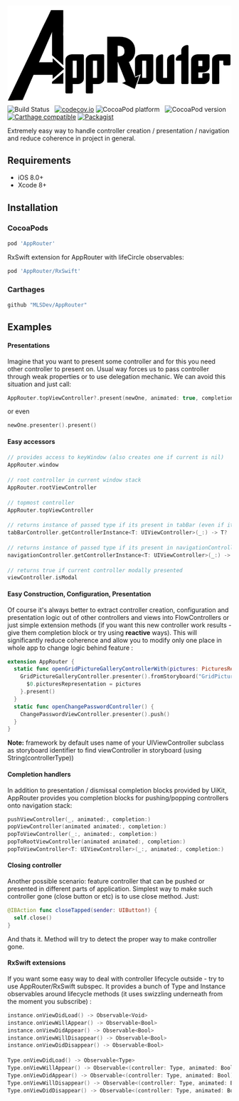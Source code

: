 ![AppRouter Logo](/logo.png)
![Build Status](https://travis-ci.org/MLSDev/AppRouter.svg?branch=master) &nbsp;
[![codecov.io](http://codecov.io/github/MLSDev/AppRouter/coverage.svg?branch=master)](http://codecov.io/github/MLSDev/AppRouter?branch=master)
![CocoaPod platform](https://cocoapod-badges.herokuapp.com/p/AppRouter/badge.png) &nbsp;
![CocoaPod version](https://cocoapod-badges.herokuapp.com/v/AppRouter/badge.png) &nbsp;
[![Carthage compatible](https://img.shields.io/badge/Carthage-compatible-brightgreen.svg)](https://github.com/Carthage/Carthage)
[![Packagist](https://img.shields.io/badge/license-MIT-blue.svg)]()

Extremely easy way to handle controller creation / presentation / navigation and reduce coherence in project in general.

## Requirements

- iOS 8.0+
- Xcode 8+

## Installation

### CocoaPods

```ruby
pod 'AppRouter'
```

RxSwift extension for AppRouter with lifeCircle observables:

```ruby
pod 'AppRouter/RxSwift'
```

### Carthages

```ruby
github "MLSDev/AppRouter"
```

## Examples

#### Presentations

Imagine that you want to present some controller and for this you need other controller to present on. Usual way forces us to pass controller through weak properties or to use delegation mechanic. We can avoid this situation and just call:

```swift
AppRouter.topViewController?.present(newOne, animated: true, completion: nil)
```  
or even
```swift
newOne.presenter().present()
```

#### Easy accessors
```swift
// provides access to keyWindow (also creates one if current is nil)
AppRouter.window

// root controller in current window stack
AppRouter.rootViewController

// topmost controller
AppRouter.topViewController

// returns instance of passed type if its present in tabBar (even if it's embedded in navigationController)
tabBarController.getControllerInstance<T: UIViewController>(_:) -> T?

// returns instance of passed type if its present in navigationController
navigationController.getControllerInstance<T: UIViewController>(_:) -> T?

// returns true if current controller modally presented
viewController.isModal
```

#### Easy Construction, Configuration, Presentation

Of course it's always better to extract controller creation, configuration and presentation logic out of other controllers and views into FlowControllers or just simple extension methods (if you want this new controller work results - give them completion block or try using **reactive** ways). This will significantly reduce coherence and allow you to modify only one place in whole app to change logic behind feature :

```swift
extension AppRouter {
  static func openGridPictureGalleryControllerWith(pictures: PicturesRepresentation) {
    GridPictureGalleryController.presenter().fromStoryboard("GridPictureGallery").embedInNavigation().configure{
      $0.picturesRepresentation = pictures
    }.present()
  }
  static func openChangePasswordController() {
    ChangePasswordViewController.presenter().push()
  }
}
```

**Note:** framework by default uses name of your UIViewController subclass as storyboard identifier to find viewController in storyboard (using String(controllerType))

#### Completion handlers

In addition to presentation / dismissal completion blocks provided by UiKit, AppRouter provides you completion blocks for pushing/popping controllers onto navigation stack:

```swift
pushViewController(_, animated:, completion:)
popViewController(animated animated:, completion:)
popToViewController(_:, animated:, completion:)
popToRootViewController(animated animated:, completion:)
popToViewController<T: UIViewController>(_:, animated:, completion:)
```

#### Closing controller

Another possible scenario: feature controller that can be pushed or presented in different parts of application. Simplest way to make such controller gone (close button or etc) is to use close method. Just:
```swift
@IBAction func closeTapped(sender: UIButton!) {
  self.close()
}
```
And thats it. Method will try to detect the proper way to make controller gone.

#### RxSwift extensions

If you want some easy way to deal with controller lifecycle outside - try to use AppRouter/RxSwift subspec. It provides a bunch of Type and Instance observables around lifecycle methods (it uses swizzling underneath from the moment you subscribe) :

```swift
instance.onViewDidLoad() -> Observable<Void>
instance.onViewWillAppear() -> Observable<Bool>
instance.onViewDidAppear() -> Observable<Bool>
instance.onViewWillDisappear() -> Observable<Bool>
instance.onViewDidDisappear() -> Observable<Bool>

Type.onViewDidLoad() -> Observable<Type>
Type.onViewWillAppear() -> Observable<(controller: Type, animated: Bool)>
Type.onViewDidAppear() -> Observable<(controller: Type, animated: Bool)>
Type.onViewWillDisappear() -> Observable<(controller: Type, animated: Bool)>
Type.onViewDidDisappear() -> Observable<(controller: Type, animated: Bool)>
```
